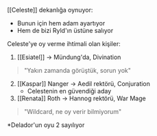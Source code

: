---
---  
  
[[Celeste]] dekanlığa oynuyor:  
- Bunun için hem adam ayartıyor  
- Hem de bizi Ryld'ın üstüne salıyor  
	  
Celeste'ye oy verme ihtimali olan kişiler:  
  
1) [[Esiatel]] -> Mündung'da, Divination  
> "Yakın zamanda görüştük, sorun yok"  
2) [[Kaspar]] Nanger -> Aedil rektörü, Conjuration  
	- Celestenin en güvendiği aday  
3) [[Renata]] Roth -> Hannog rektörü, War Mage  
>  "Wildcard, ne oy verir bilmiyorum"  
	  
*Delador'un oyu 2 sayılıyor